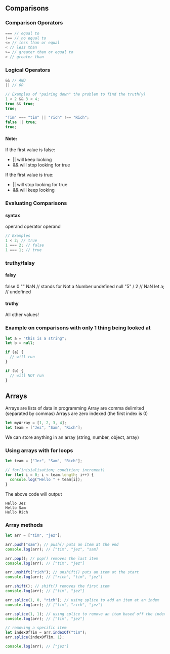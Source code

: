 ## Comparisons

### Comparison Oporators

```js
=== // equal to
!== // no equal to
<= // less than or equal
< // less than
>= // greater than or equal to
> // greater than
```

### Logical Operators

```js
&& // AND
|| // OR
```

```js
// Examples of "pairing down" the problem to find the truth(y)
1 < 2 && 3 < 4;
true && true;
true;

"Tim" === "tim" || "rich" !== "Rich";
false || true;
true;
```

#### Note:

If the first value is false:

- || will keep looking
- && will stop looking for true

If the first value is true:

- || will stop looking for true
- && will keep looking

### Evaluating Comparisons

#### syntax

operand operator operand

```js
// Examples
1 < 2; // true
1 === 2; // false
1 === 1; // true
```

### truthy/falsy

#### falsy

false
0
""
NaN // stands for Not a Number
undefined
null
"5" / 2 // NaN
let a; // undefined

#### truthy

All other values!

### Example on comparisons with only 1 thing being looked at

```js
let a = "this is a string";
let b = null;

if (a) {
  // will run
}

if (b) {
  // will NOT run
}
```

## Arrays

Arrays are lists of data in programming
Array are comma delimited (separated by commas)
Arrays are zero indexed (the first index is 0)

```js
let myArray = [1, 2, 3, 4];
let team = ["Jez", "Sam", "Rich"];
```

We can store anything in an array (string, number, object, array)

### Using arrays with for loops

```js
let team = ["Jez", "Sam", "Rich"];

// for(inisialisation; condition; increment)
for (let i = 0; i < team.length; i++) {
  console.log("Hello " + team[i]);
}
```

The above code will output

```
Hello Jez
Hello Sam
Hello Rich
```

### Array methods

```js
let arr = ["tim", "jez"];

arr.push("sam"); // push() puts an item at the end
console.log(arr); // ["tim", "jez", "sam]

arr.pop(); // pop() removes the last item
console.log(arr); // ["tim", "jez"]

arr.unshift("rich"); // unshift() puts an item at the start
console.log(arr); // ["rich", "tim", "jez"]

arr.shift(); // shift() removes the first item
console.log(arr); // ["tim", "jez"]

arr.splice(1, 0, "rich"); // using splice to add an item at an index
console.log(arr); // ["tim", "rich", "jez"]

arr.splice(1, 1); // using splice to remove an item based off the index
console.log(arr); // ["tim", "jez"]

// removing a specific item
let indexOfTim = arr.indexOf("tim");
arr.splice(indexOfTim, 1);

console.log(arr); // ["jez"]
```
